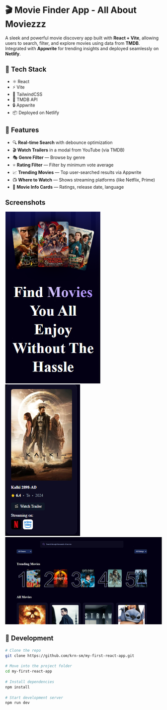 # 🎬 Movie Finder App - All About Moviezzz

A sleek and powerful movie discovery app built with **React + Vite**, allowing users to search, filter, and explore movies using data from **TMDB**. Integrated with **Appwrite** for trending insights and deployed seamlessly on **Netlify**.

## 🚀 Tech Stack

- ⚛️ React
- ⚡ Vite
- 🎨 TailwindCSS
- 🍿 TMDB API
- 🔒 Appwrite
- 📦 Deployed on Netlify
  
## 🔧 Features

- 🔍 **Real-time Search** with debounce optimization  
- 🎬 **Watch Trailers** in a modal from YouTube (via TMDB)  
- 🎭 **Genre Filter** — Browse by genre  
- ⭐ **Rating Filter** — Filter by minimum vote average  
- 📈 **Trending Movies** — Top user-searched results via Appwrite  
- 📺 **Where to Watch** — Shows streaming platforms (like Netflix, Prime)  
- 🧾 **Movie Info Cards** — Ratings, release date, language

## Screenshots

![Screenshot1](./src/assets/Screenshot%202025-06-19%20125958.png)
![Screenshot2](./src/assets/Screenshot%202025-06-19%20131501.png)
![Screenshot3](./src/assets/Screenshot%202025-06-19%20130116.png)

## 🧪 Development

```bash
# Clone the repo
git clone https://github.com/krn-sm/my-first-react-app.git

# Move into the project folder
cd my-first-react-app

# Install dependencies
npm install

# Start development server
npm run dev
